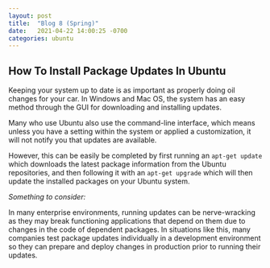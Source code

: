```yaml
---
layout: post
title:  "Blog 8 (Spring)"
date:   2021-04-22 14:00:25 -0700
categories: ubuntu
---
```


## How To Install Package Updates In Ubuntu
Keeping your system up to date is as important as properly doing oil changes for your car. In Windows and Mac OS, the system has an easy method through the GUI for downloading and installing updates.

Many who use Ubuntu also use the command-line interface, which means unless you have a setting within the system or applied a customization, it will not notify you that updates are available.

However, this can be easily be completed by first running an `apt-get update` which downloads the latest package information from the Ubuntu repositories, and then following it with an `apt-get upgrade` which will then update the installed packages on your Ubuntu system.


*Something to consider:*

In many enterprise environments, running updates can be nerve-wracking as they may break functioning applications that depend on them due to changes in the code of dependent packages. In situations like this, many companies test package updates individually in a development environment so they can prepare and deploy changes in production prior to running their updates.
